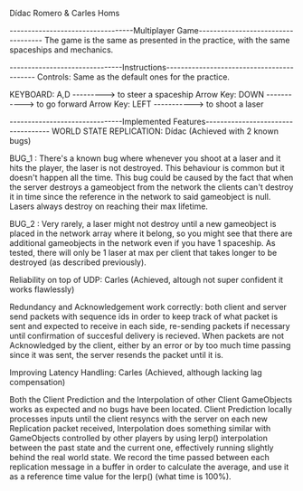 Dídac Romero & Carles Homs

----------------------------------Multiplayer Game-----------------------------------
The game is the same as presented in the practice, with the same spaceships and mechanics.


-------------------------------Instructions------------------------------------------
Controls:
Same as the default ones for the practice.

KEYBOARD:
A,D ---------> to steer a spaceship
Arrow Key: DOWN -----------> to go forward
Arrow Key: LEFT -----------> to shoot a laser

-------------------------------Implemented Features-----------------------------------
WORLD STATE REPLICATION: Dídac	(Achieved with 2 known bugs)

BUG_1 : 
There's a known bug where whenever you shoot at a laser and it hits the player, the laser is not destroyed. 
This behaviour is common but it doesn't happen all the time. This bug could be caused by the fact that when
the server destroys a gameobject from the network the clients can't destroy it in time since the reference
in the network to said gameobject is null. Lasers always destroy on reaching their max lifetime.

BUG_2 :
Very rarely, a laser might not destroy until a new gameobject is placed in the network array where it belong,
so you might see that there are additional gameobjects in the network even if you have 1 spaceship. As tested,
there will only be 1 laser at max per client that takes longer to be destroyed (as described previously).


Reliability on top of UDP: Carles	(Achieved, altough not super confident it works flawlessly)

Redundancy and Acknowledgement work correctly: both client and server send packets with sequence ids in
order to keep track of what packet is sent and expected to receive in each side, re-sending packets if necessary
until confirmation of succesful delivery is recieved. When packets are not Acknowledged by the client, either by
an error or by too much time passing since it was sent, the server resends the packet until it is.

Improving Latency Handling: Carles	(Achieved, although lacking lag compensation)

Both the Client Prediction and the Interpolation of other Client GameObjects works as expected and no bugs
have been located. Client Prediction locally processes inputs until the client resyncs with the server on
each new Replication packet received, Interpolation does something similar with GameObjects controlled by
other players by using lerp() interpolation between the past state and the current one, effectively running
slightly behind the real world state. We record the time passed between each replication message in a buffer
in order to calculate the average, and use it as a reference time value for the lerp() (what time is 100%).
